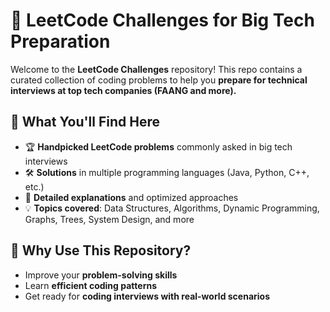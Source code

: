 # 🚀 LeetCode Challenges for Big Tech Preparation

Welcome to the **LeetCode Challenges** repository! This repo contains a curated collection of coding problems to help you **prepare for technical interviews at top tech companies (FAANG and more).**

## 📌 What You'll Find Here
- 🏆 **Handpicked LeetCode problems** commonly asked in big tech interviews  
- 🛠 **Solutions** in multiple programming languages (Java, Python, C++, etc.)  
- 📖 **Detailed explanations** and optimized approaches  
- 💡 **Topics covered**: Data Structures, Algorithms, Dynamic Programming, Graphs, Trees, System Design, and more  

## 🎯 Why Use This Repository?
- Improve your **problem-solving skills**  
- Learn **efficient coding patterns**  
- Get ready for **coding interviews with real-world scenarios**  

